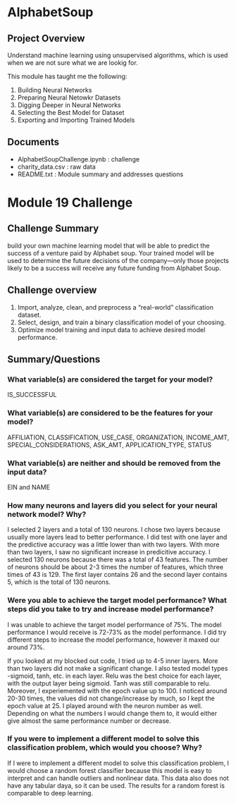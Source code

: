# AlphabetSoup 


## Project Overview 
Understand machine learning using unsupervised algorithms, which is used when we are not sure what we are lookig for.

This module has taught me the following:

1. Building Neural Networks
2. Preparing Neural Netowkr Datasets
3. Digging Deeper in Neural Networks
4. Selecting the Best Model for Dataset
5. Exporting and Importing Trained Models

        
## Documents

- AlphabetSoupChallenge.ipynb : challenge
- charity_data.csv : raw data
- README.txt : Module summary and addresses questions


# Module 19 Challenge 

## Challenge Summary
build your own machine learning model that will be able to predict the success of a venture paid by Alphabet soup. Your trained model will be used to determine the future decisions of the company—only those projects likely to be a success will receive any future funding from Alphabet Soup.

## Challenge overview

1. Import, analyze, clean, and preprocess a “real-world” classification dataset.
2. Select, design, and train a binary classification model of your choosing.
3. Optimize model training and input data to achieve desired model performance.

## Summary/Questions

### What variable(s) are considered the target for your model? 
IS_SUCCESSFUL
### What variable(s) are considered to be the features for your model? 
AFFILIATION, CLASSIFICATION, USE_CASE, ORGANIZATION, INCOME_AMT, SPECIAL_CONSIDERATIONS, ASK_AMT, APPLICATION_TYPE, STATUS
### What variable(s) are neither and should be removed from the input data? 
EIN and NAME


### How many neurons and layers did you select for your neural network model? Why?

I selected 2 layers and a total of 130 neurons. I chose two layers because usually more layers lead to better performance. I did test with one layer and the predictive accuracy was a little lower than with two layers. With more than two layers, I saw no significant increase in predicitive accuracy. I selected 130 neurons because there was a total of 43 features. The number of neurons should be about 2-3 times the number of features, which three times of 43 is 129. The first layer contains 26 and the second layer contains 5, which is the total of 130 neurons. 

### Were you able to achieve the target model performance? What steps did you take to try and increase model performance?

I was unable to achieve the target model performance of 75%. The model performance I would receive is 72-73% as the model performance. I did try different steps to increase the model performance, however it maxed our around 73%. 

If you looked at my blocked out code, I tried up to 4-5 inner layers. More than two layers did not make a significant change. I also tested model types -sigmoid, tanh, etc. in each layer. Relu was the best choice for each layer, with the output layer being sigmoid. Tanh was still comparable to relu. Moreover, I experiemented with the epoch value up to 100. I noticed around 20-30 times, the values did not change/increase by much, so I kept the epoch value at 25. I played around with the neuron number as well. Depending on what the numbers I would change them to, it would either give almost the same performance number or decrease. 

### If you were to implement a different model to solve this classification problem, which would you choose? Why?

If I were to implement a different model to solve this classification problem, I would choose a random forest classifier because this model is easy to interpret and can handle outliers and nonlinear data. This data also does not have any tabular daya, so it can be used. The results for a random forest is comparable to deep learning.
